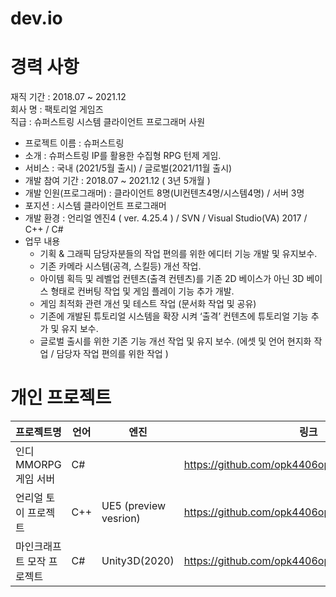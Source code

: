 # dev.io
# 경력 사항

재직 기간 : 2018.07 ~ 2021.12 <br>
회사 명 : 팩토리얼 게임즈 <br>
직급 : 슈퍼스트링 시스템 클라이언트 프로그래머 사원 

- 프로젝트 이름 : 슈퍼스트링
- 소개 : 슈퍼스트링 IP를 활용한 수집형 RPG 턴제 게임.
- 서비스 : 국내 (2021/5월 출시) / 글로벌(2021/11월 출시)
- 개발 참여 기간 : 2018.07 ~ 2021.12 ( 3년 5개월 )
- 개발 인원(프로그래머) : 클라이언트 8명(UI컨텐츠4명/시스템4명) / 서버 3명
- 포지션 : 시스템 클라이언트 프로그래머
- 개발 환경 : 언리얼 엔진4 ( ver. 4.25.4 ) / SVN / Visual Studio(VA) 2017 / C++ / C#
- 업무 내용 
     * 기획 & 그래픽 담당자분들의 작업 편의를 위한 에디터 기능 개발 및 유지보수.
     * 기존 카메라 시스템(공격, 스킬등) 개선 작업.
     * 아이템 획득 및 레벨업 컨텐츠(출격 컨텐츠)를 기존 2D 베이스가 아닌 3D 베이스 형태로 컨버팅 작업 및 게임 플레이 기능 추가 개발.
     * 게임 최적화 관련 개선 및 테스트 작업 (문서화 작업 및 공유)
     * 기존에 개발된 튜토리얼 시스템을 확장 시켜 ‘출격’ 컨텐츠에 튜토리얼 기능 추가 및 유지 보수.
     * 글로벌 출시를 위한 기존 기능 개선 작업 및 유지 보수. (에셋 및 언어 현지화 작업 / 담당자 작업 편의를 위한 작업 )
     
# 개인 프로젝트
|프로젝트명 | 언어 | 엔진 | 링크 |
|---|---|---|---|
|인디 MMORPG 게임 서버|C#|| https://github.com/opk4406opk/GameServer|
|언리얼 토이 프로젝트| C++ | UE5 (preview vesrion) |https://github.com/opk4406opk/UEWar|
|마인크래프트 모작 프로젝트|C#|Unity3D(2020)|https://github.com/opk4406opk/HELLO_MY_WORLD|
    
      

